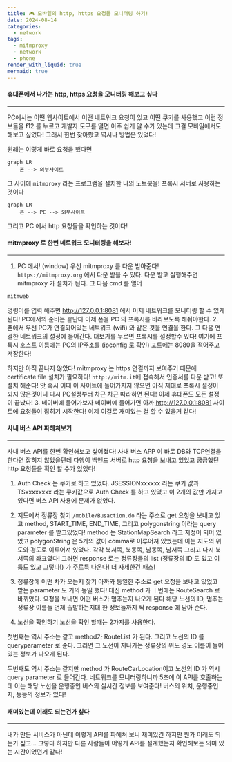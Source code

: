 ```yaml
---
title: 🎮 모바일의 http, https 요청들 모니터링 하기!
date: 2024-08-14
categories:
  - network
tags:
  - mitmproxy
  - network
  - phone
render_with_liquid: true
mermaid: true
---
```

#### 휴대폰에서 나가는 http, https 요청을 모니터링 해보고 싶다
---
PC에서는 어떤 웹사이트에서 어떤 네트워크 요청이 있고 어떤 쿠키를 사용했고 이런 정보들을 f12 를 누르고 개발자 도구를 열면 아주 쉽게 알 수가 있는데 그걸 모바일에서도 해보고 싶었다! 그래서 한번 찾아봤고 역시나 방법은 있었다! 

원래는 이렇게 바로 요청을 했다면
```mermaid
graph LR
    폰 --> 외부사이트
```

그 사이에 `mitmproxy` 라는 프로그램을 설치한 나의 노트북을! 프록시 서버로 사용하는 것이다
```mermaid
graph LR
    폰 --> PC --> 외부사이트
```
그리고 PC 에서 http 요청들을 확인하는 것이다!

#### mitmproxy 로 한번 네트워크 모니터링을 해보자!
---
1. PC 에서! (window)
우선 mitmproxy 를 다운 받아준다! `https://mitmproxy.org` 에서 다운 받을 수 있다. 다운 받고 실행해주면 mitmproxy 가 설치가 된다. 그 다음 cmd 를 열어
```bash
mitmweb
```

명령어를 입력 해주면  http://127.0.0.1:8081 에서 이제 네트워크를 모니터링 할 수 있게 된다! PC에서의 준비는 끝난다 이제 폰을 PC 의 프록시를 바라보도록 해줘야한다.
2. 폰에서
우선 PC가 연결되어있는 네트워크 (wifi) 와 같은 것을 연결을 한다. 그 다음 연결한 네트워크의 설정에 들어간다. 더보기를 누르면 프록시를 설정할수 있다! 여기에 프록시 호스트 이름에는 PC의 IP주소를 (ipconfig 로 확인) 포트에는 8080을 적어주고 저장한다! 

하지만 아직 끝나지 않았다! mitmproxy 는 https 연결까지 보여주기 때문에 certificate file 설치가 필요하다! `http://mitm.it`에 접속해서 인증서를 다운 받고! 또 설치 해준다! 앗 혹시 이때 이 사이트에 들어가지지 않으면 아직 제대로 프록시 설정이 되지 않은것이니 다시 PC설정부터 차근 차근 따라하면 된다! 이제 휴대폰도 모든 설정이 끝났다!
3. 네이버에 들어가보자
네이버에 들어가면 아까 http://127.0.0.1:8081 사이트에 요청들이 잡히기 시작한다! 이제 이걸로 재미있는 걸 할 수 있을거 같다!

#### 사내 버스 API 파헤쳐보기
---
사내 버스 API를 한번 확인해보고 싶어졌다! 사내 버스 APP 이 바로 DB와 TCP연결을 한다면 잡히지 않았을텐데 다행이 백엔드 서버로 http 요청을 보내고 있었고 궁금했던 http 요청들을 확인 할 수가 있었다!
1. Auth Check 는 쿠키로 하고 있었다.
JSESSIONxxxxxx 라는 쿠키 값과 TSxxxxxxxx 라는 쿠키값으로 Auth Check 를 하고 있었고 이 2개의 값만 가지고 있다면 버스 API 사용에 문제가 없었다.

2. 지도에서 정류장 찾기
`/mobile/Busaction.do` 라는 주소로 get 요청을 보내고 있고 method, START_TIME, END_TIME, 그리고 polygonstring 이라는 query parameter 를 받고있었다! method 는 StationMapSearch 라고 지정이 되어 있었고 polygonString 은 5개의 값이 comma로 이루어져 있었는데 이는 지도의 위도와 경도로 이루어져 있었다. 각각 북서쪽, 북동쪽, 남동쪽, 남서쪽 그리고 다시 북서쪽의 좌표였다! 그러면 response 로는 정류장들의 list (정류장의 ID 도 있고 이름도 있고 그렇다!) 가 주르륵 나온다!  더 자세한건 패스!

3. 정류장에 어떤 차가 오는지 찾기
아까와 동일한 주소로 get 요청을 보내고 있었고 받는 parameter 도 거의 동일 했다! 대신 method 가 ㅣ번에는 RouteSearch 로 바뀌었다. 요청을 보내면 어떤 버스가 멈추는지 나오게 된다 해당 노선의 ID, 멈추는 정류장 이름들 언제 출발하는지대 한 정보들까지 싹 response 에 담아 준다.

4. 노선을 확인하기
노선을 확인 할때는 2가지를 사용한다. 

첫번째는 역시 주소는 같고 method가 RouteList 가 된다. 그리고 노선의 ID 를 queryparameter 로 준다. 그러면 그 노선이 지나가는 정류장의 위도 경도 이름이 들어있는 정보가 나오게 된다. 

두번째도 역시 주소는 같지만 method 가 RouteCarLocation이고 노선의 ID 가 역시 query parameter 로 들어간다. 네트워크를 모니터링하니까 5초에 이 API를 호출하는데 이는 해당 노선을 운행중인 버스의 실시간 정보를 보여준다! 버스의 위치, 운행중인지, 등등의 정보가 있다! 

#### 재미있는데 이래도 되는건가 싶다
---
내가 만든 서비스가 아닌데 이렇게 API를 파헤쳐 보니 재미있긴 하지만 뭔가 이래도 되는가 싶고... 그렇다 하지만 다른 사람들이 어떻게 API를 설계했는지 확인해보는 의미 있는 시간이었던거 같다!